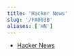 ```yaml
---
title: 'Hacker News'
slug: '/FA003B'
aliases: ['HN']
---
```


- [Hacker News](https://news.ycombinator.com/)
